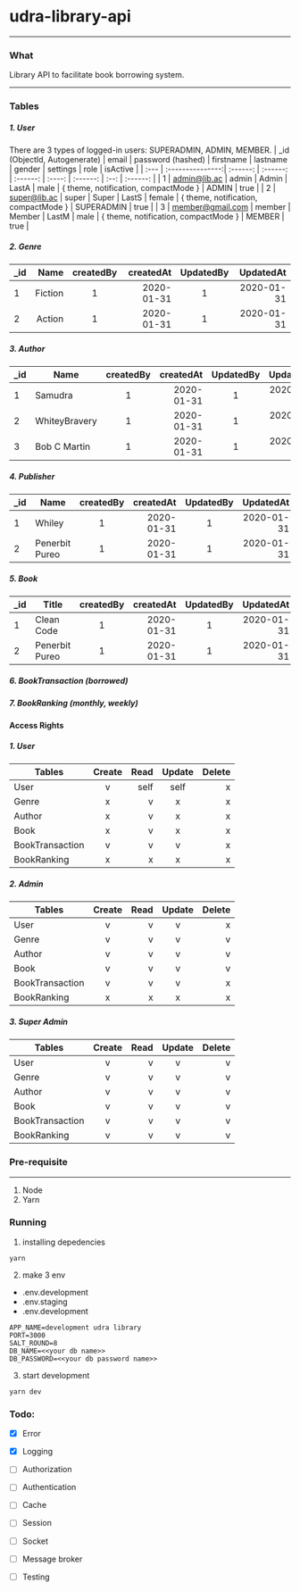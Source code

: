 # udra-library-api

---
### What
Library API to facilitate book borrowing system.

---
### Tables
##### 1. User
There are 3 types of logged-in users: SUPERADMIN, ADMIN, MEMBER.
| _id (ObjectId, Autogenerate)  | email            | password (hashed) | firstname | lastname | gender | settings | role          | isActive |
| :---  | :---------------:| :------:  | :------:  | :------: | :----: | :------: | :--:          | :------: |
| 1  | admin@lib.ac     | admin     | Admin     | LastA | male    | { theme, notification, compactMode } | ADMIN         | true     |
| 2  | super@lib.ac     | super     | Super     | LastS | female  | { theme, notification, compactMode } | SUPERADMIN    | true     |
| 3  | member@gmail.com | member    | Member    | LastM | male    | { theme, notification, compactMode } | MEMBER        | true     |

##### 2. Genre
| _id | Name          | createdBy | createdAt  | UpdatedBy  | UpdatedAt  |
| ----| -------------:|:---------:| ----------:|:----------:| ----------:|
| 1   | Fiction       | 1         | 2020-01-31 | 1          | 2020-01-31 |
| 2   | Action        | 1         | 2020-01-31 | 1          | 2020-01-31 |

##### 3. Author

| _id | Name          | createdBy | createdAt  | UpdatedBy  | UpdatedAt  |
| ----| --------------|:---------:| ----------:|:----------:| ----------:|
| 1   | Samudra       | 1         | 2020-01-31 | 1          | 2020-01-31 |
| 2   | WhiteyBravery | 1         | 2020-01-31 | 1          | 2020-01-31 |
| 3   | Bob C Martin  | 1         | 2020-01-31 | 1          | 2020-01-31 |

##### 4. Publisher
| _id | Name          | createdBy | createdAt  | UpdatedBy  | UpdatedAt  |
| ----| --------------|:---------:| ----------:|:----------:| ----------:|
| 1   | Whiley        | 1         | 2020-01-31 | 1          | 2020-01-31 |
| 2   | Penerbit Pureo| 1         | 2020-01-31 | 1          | 2020-01-31 |

##### 5. Book

| _id | Title          | createdBy | createdAt  | UpdatedBy  | UpdatedAt  |
| ----| ---------------|:---------:| ----------:|:----------:| ----------:|
| 1   | Clean Code     | 1         | 2020-01-31 | 1          | 2020-01-31 |
| 2   | Penerbit Pureo| 1         | 2020-01-31 | 1          | 2020-01-31 |

##### 6. BookTransaction (borrowed)
##### 7. BookRanking (monthly, weekly)

#### Access Rights
##### 1. User
| Tables          | Create | Read  | Update | Delete  |
| ----------------|:------:| -----:|:------:| -------:|
| User            | v      | self  | self   | x       |
| Genre           | x      | v     | x      | x       |
| Author          | x      | v     | x      | x       |
| Book            | x      | v     | x      | x       |
| BookTransaction | v      | v     | v      | x       |
| BookRanking     | x      | x     | x      | x       |
##### 2. Admin
| Tables          | Create | Read  | Update | Delete  |
| ----------------|:------:| -----:|:------:| -------:|
| User            | v      | v     | v      | x       |
| Genre           | v      | v     | v      | v       |
| Author          | v      | v     | v      | v       |
| Book            | v      | v     | v      | v       |
| BookTransaction | v      | v     | v      | x       |
| BookRanking     | x      | x     | x      | x       |

##### 3. Super Admin
| Tables          | Create | Read  | Update | Delete  |
| ----------------|:------:| -----:|:------:| -------:|
| User            | v      | v     | v      | v       |
| Genre           | v      | v     | v      | v       |
| Author          | v      | v     | v      | v       |
| Book            | v      | v     | v      | v       |
| BookTransaction | v      | v     | v      | v       |
| BookRanking     | v      | v     | v      | v       |


### Pre-requisite
---
1. Node
2. Yarn
### Running
1. installing depedencies
```
yarn
```
2. make 3 env
- .env.development
- .env.staging
- .env.development
```
APP_NAME=development udra library
PORT=3000
SALT_ROUND=8
DB_NAME=<<your db name>>
DB_PASSWORD=<<your db password name>>
```
3. start development
```
yarn dev
```

### Todo:
- [x] Error
- [x] Logging
- [ ] Authorization
- [ ] Authentication
- [ ] Cache
- [ ] Session
- [ ] Socket
- [ ] Message broker
- [ ] Testing

